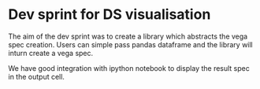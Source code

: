 # Dev sprint for DS visualisation

The aim of the dev sprint was to create a library which abstracts the vega spec creation. Users can simple pass pandas dataframe and the library will inturn create a vega spec.

We have good integration with ipython notebook to display the result spec in the output cell.

